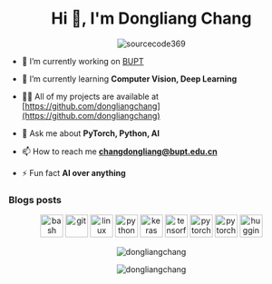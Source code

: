 <h1 align="center">Hi 👋, I'm Dongliang Chang</h1>
<!-- <h3 align="center">Watchful Guardian of AGI. Syllable genius at work.</h3>
 -->

<p align="center"> <img src="https://komarev.com/ghpvc/?username=sourcecode369" alt="sourcecode369" /> </p>

- 🔭 I’m currently working on [BUPT](https://www.bupt.edu.cn/)

- 🌱 I’m currently learning **Computer Vision, Deep Learning**

- 👨‍💻 All of my projects are available at [https://github.com/dongliangchang](https://github.com/dongliangchang)

<!-- - 📝 I regulary write articles on [https://medium.com/@rhtsingh900](https://medium.com/@rhtsingh900) -->

- 💬 Ask me about **PyTorch, Python, AI**

- 📫 How to reach me **changdongliang@bupt.edu.cn**

- ⚡ Fun fact **AI over anything**

### Blogs posts
<!-- BLOG-POST-LIST:START -->
<!-- BLOG-POST-LIST:END -->

<p align="center"> 
  <img src="https://www.vectorlogo.zone/logos/gnu_bash/gnu_bash-icon.svg" alt="bash" width="40" height="40"/> 
  <img src="https://www.vectorlogo.zone/logos/git-scm/git-scm-icon.svg" alt="git" width="40" height="40"/>
  <img src="https://devicons.github.io/devicon/devicon.git/icons/linux/linux-original.svg" alt="linux" width="40" height="40"/> 
  <img src="https://devicons.github.io/devicon/devicon.git/icons/python/python-original.svg" alt="python" width="40" height="40"/> 
  <img src="https://img.stackshare.io/service/5601/keras.png" alt="keras" width="40" height="40"/>
  <img src="https://www.vectorlogo.zone/logos/tensorflow/tensorflow-icon.svg" alt="tensorflow" width="40" height="40"/>
  <img src="https://www.vectorlogo.zone/logos/pytorch/pytorch-icon.svg" alt="pytorch" width="40" height="40"/> 
  <img src="https://media-exp1.licdn.com/dms/image/C4E0BAQGwjdlyJHeZEw/company-logo_200_200/0?e=2159024400&v=beta&t=afHoDcpLq0N9-V8S5aLQBteeKBG5qQ_N4z00ftV4e_k" alt="pytorch" width="40" height="40"/> 
  <img src="https://huggingface.co/favicon.ico" alt="huggingface" width="40" height="40"/></p>
<p align="center">
<img align="center" src="https://github-readme-stats.vercel.app/api?username=dongliangchang&show_icons=true" alt="dongliangchang" />
</p>

<p align="center">
<img align="center" src="https://github-readme-stats.vercel.app/api/top-langs/?username=dongliangchang&layout=compact&hide=html" alt="dongliangchang" />
</p>



